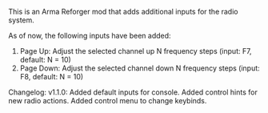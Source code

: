 This is an Arma Reforger mod that adds additional inputs for the radio system.

As of now, the following inputs have been added:
1. Page Up: Adjust the selected channel up N frequency steps (input: F7, default: N = 10)
2. Page Down: Adjust the selected channel down N frequency steps (input: F8, default: N = 10)

Changelog:
v1.1.0: Added default inputs for console. Added control hints for new radio actions. Added control menu to change keybinds.